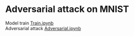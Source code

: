 # Adversarial attack on MNIST
Model train [Train.ipynb](Train.ipynb)\
Adversarial attack [Adversarial.ipynb](Adversarial.ipynb)